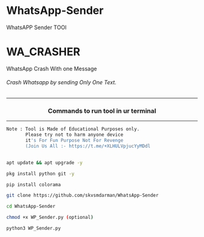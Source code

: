 # WhatsApp-Sender
WhatsAPP Sender TOOl

# WA_CRASHER
WhatsApp Crash With one  Message

###### Crash Whatsapp by  sending Only One Text.
***
### <p align="center">Commands to run tool in ur terminal
***

```bash
Note : Tool is Made of Educational Purposes only.
       Please try not to harm anyone device 
       it's For Fun Purpose Not For Revenge
       (Join Us All :- https://t.me/+XLHULVpjucYyMDdl
   
```



```bash
apt update && apt upgrade -y
```
```bash
pkg install python git -y
```
```bash
pip install colorama
```
```bash
git clone https://github.com/skvsmdarman/WhatsApp-Sender
```
```bash
cd WhatsApp-Sender

```
```bash
chmod +x WP_Sender.py (optional)
```
```bash
python3 WP_Sender.py
```

